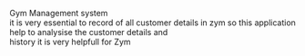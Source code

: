 Gym Management system <br/>
it is very essential to record of all customer details in zym so this application help to analysise the customer details and 
<br/> history it is very helpfull for Zym
